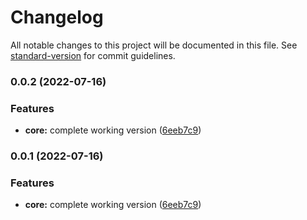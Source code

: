 # Changelog

All notable changes to this project will be documented in this file. See [standard-version](https://github.com/conventional-changelog/standard-version) for commit guidelines.

### 0.0.2 (2022-07-16)


### Features

* **core:** complete working version ([6eeb7c9](https://github.com/moonlitworks/website/commit/6eeb7c90d9bf3a4936fe66d705b59e0e16f86bee))

### 0.0.1 (2022-07-16)


### Features

* **core:** complete working version ([6eeb7c9](https://github.com/moonlitworks/website/commit/6eeb7c90d9bf3a4936fe66d705b59e0e16f86bee))
